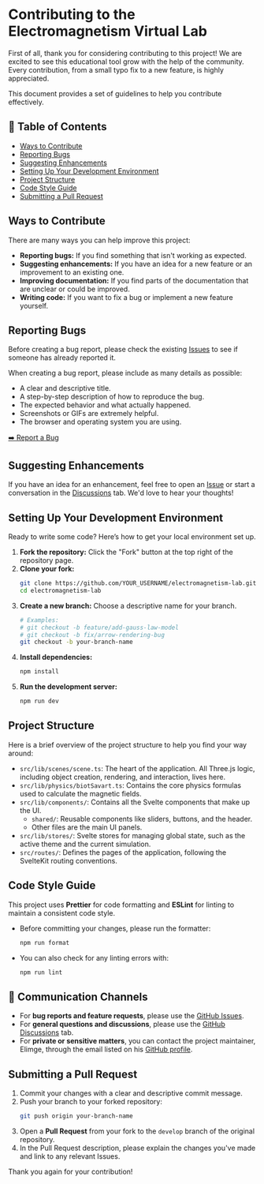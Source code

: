 # Contributing to the Electromagnetism Virtual Lab

First of all, thank you for considering contributing to this project! We are excited to see this educational tool grow with the help of the community. Every contribution, from a small typo fix to a new feature, is highly appreciated.

This document provides a set of guidelines to help you contribute effectively.

## 📖 Table of Contents

- [Ways to Contribute](#ways-to-contribute)
- [Reporting Bugs](#reporting-bugs)
- [Suggesting Enhancements](#suggesting-enhancements)
- [Setting Up Your Development Environment](#setting-up-your-development-environment)
- [Project Structure](#project-structure)
- [Code Style Guide](#code-style-guide)
- [Submitting a Pull Request](#submitting-a-pull-request)

## Ways to Contribute

There are many ways you can help improve this project:

- **Reporting bugs:** If you find something that isn't working as expected.
- **Suggesting enhancements:** If you have an idea for a new feature or an improvement to an existing one.
- **Improving documentation:** If you find parts of the documentation that are unclear or could be improved.
- **Writing code:** If you want to fix a bug or implement a new feature yourself.

## Reporting Bugs

Before creating a bug report, please check the existing [Issues](https://github.com/Elimge/electromagnetism-lab/issues) to see if someone has already reported it.

When creating a bug report, please include as many details as possible:

- A clear and descriptive title.
- A step-by-step description of how to reproduce the bug.
- The expected behavior and what actually happened.
- Screenshots or GIFs are extremely helpful.
- The browser and operating system you are using.

[➡️ Report a Bug](https://github.com/Elimge/electromagnetism-lab/issues/new/choose)

## Suggesting Enhancements

If you have an idea for an enhancement, feel free to open an [Issue](https://github.com/Elimge/electromagnetism-lab/issues/new/choose) or start a conversation in the [Discussions](https://github.com/Elimge/electromagnetism-lab/discussions) tab. We'd love to hear your thoughts!

## Setting Up Your Development Environment

Ready to write some code? Here’s how to get your local environment set up.

1.  **Fork the repository:** Click the "Fork" button at the top right of the repository page.
2.  **Clone your fork:**
    ```bash
    git clone https://github.com/YOUR_USERNAME/electromagnetism-lab.git
    cd electromagnetism-lab
    ```
3.  **Create a new branch:** Choose a descriptive name for your branch.
    ```bash
    # Examples:
    # git checkout -b feature/add-gauss-law-model
    # git checkout -b fix/arrow-rendering-bug
    git checkout -b your-branch-name
    ```
4.  **Install dependencies:**
    ```bash
    npm install
    ```
5.  **Run the development server:**
    ```bash
    npm run dev
    ```

## Project Structure

Here is a brief overview of the project structure to help you find your way around:

- `src/lib/scenes/scene.ts`: The heart of the application. All Three.js logic, including object creation, rendering, and interaction, lives here.
- `src/lib/physics/biotSavart.ts`: Contains the core physics formulas used to calculate the magnetic fields.
- `src/lib/components/`: Contains all the Svelte components that make up the UI.
  - `shared/`: Reusable components like sliders, buttons, and the header.
  - Other files are the main UI panels.
- `src/lib/stores/`: Svelte stores for managing global state, such as the active theme and the current simulation.
- `src/routes/`: Defines the pages of the application, following the SvelteKit routing conventions.

## Code Style Guide

This project uses **Prettier** for code formatting and **ESLint** for linting to maintain a consistent code style.

- Before committing your changes, please run the formatter:
  ```bash
  npm run format
  ```
- You can also check for any linting errors with:
  ```bash
  npm run lint
  ```

## 💬 Communication Channels

- For **bug reports and feature requests**, please use the [GitHub Issues](https://github.com/Elimge/electromagnetism-lab/issues).
- For **general questions and discussions**, please use the [GitHub Discussions](https://github.com/Elimge/electromagnetism-lab/discussions) tab.
- For **private or sensitive matters**, you can contact the project maintainer, Elimge, through the email listed on his [GitHub profile](https://github.com/Elimge).

## Submitting a Pull Request

1.  Commit your changes with a clear and descriptive commit message.
2.  Push your branch to your forked repository:
    ```bash
    git push origin your-branch-name
    ```
3.  Open a **Pull Request** from your fork to the `develop` branch of the original repository.
4.  In the Pull Request description, please explain the changes you've made and link to any relevant Issues.

Thank you again for your contribution!

